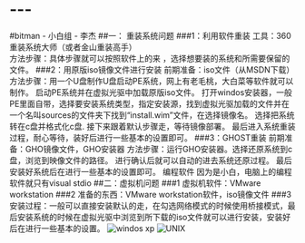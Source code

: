 # ---
#bitman - 小白组 - 李杰
##一： 重装系统问题
###1：利用软件重装
      工具：360重装系统大师（或者金山重装高手）	
方法步骤：具体步骤就可以按照软件上的来 ，选择想要装的系统和所需要保留的文件。
###2：用原版iso镜像文件进行安装
      前期准备：iso文件（从MSDN下载）
方法步骤：用一个U盘制作U盘启动PE系统，网上有老毛桃，大白菜等软件就可以制作。
	  启动PE系统并在虚拟光驱中加载原版iso文件。
	  打开windos安装器，一般PE里面自带，选择要安装系统类型，指定安装源，找到虚拟光驱加载的文件并在一个名叫sources的文件夹下找到“install.wim”文件，在选择镜像名。
	  选择把系统转在c盘并格式化c盘.
	  接下来跟着默认步骤走，等待镜像部署。
	  最后进入系统重装过程，耐心等待，装好后进行一些基本的设置即可。
###3：GHOST重装
      前期准备：GHO镜像文件，GHO安装器
方法步骤：运行GHO安装器。选择还原系统到c盘，浏览到映像文件的路径。
	  进行确认后就可以自动的进去系统还原过程。
	  最后安装好系统后在进行一些基本的设置即可。
    编程软件
因为是小白，电脑上的编程软件就只有visual stdio
##二：虚拟机问题
###1 虚拟机软件：VMware workstation
###2 准备的东西：VMware workstation软件，iso镜像文件
###3安装过程：一般可以直接安装默认的走，在勾选网络模式的时候使用桥接模式，最后安装系统的时候在虚拟光驱中浏览到所下载的iso文件就可以进行安装，安装好后在进行一些基本的设置。
 ![windos  xp](http://i.imgur.com/flCFGxo.png)
 ![ UNIX](http://i.imgur.com/5pGz9GT.png)


